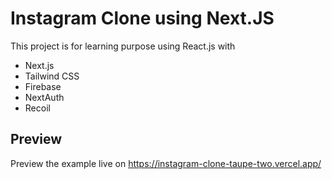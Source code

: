 # Instagram Clone using Next.JS

This project is for learning purpose using React.js with
- Next.js
- Tailwind CSS
- Firebase
- NextAuth
- Recoil

## Preview

Preview the example live on https://instagram-clone-taupe-two.vercel.app/